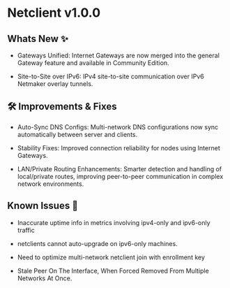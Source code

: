 # Netclient v1.0.0

## Whats New ✨

- Gateways Unified: Internet Gateways are now merged into the general Gateway feature and available in Community Edition.

- Site-to-Site over IPv6: IPv4 site-to-site communication over IPv6 Netmaker overlay tunnels.

## 🛠 Improvements & Fixes

- Auto-Sync DNS Configs: Multi-network DNS configurations now sync automatically between server and clients.

- Stability Fixes: Improved connection reliability for nodes using Internet Gateways.

- LAN/Private Routing Enhancements: Smarter detection and handling of local/private routes, improving peer-to-peer communication in complex network environments.

## Known Issues 🐞

- Inaccurate uptime info in metrics involving ipv4-only and ipv6-only traffic

- netclients cannot auto-upgrade on ipv6-only machines.

- Need to optimize multi-network netclient join with enrollment key

- Stale Peer On The Interface, When Forced Removed From Multiple Networks At Once.
